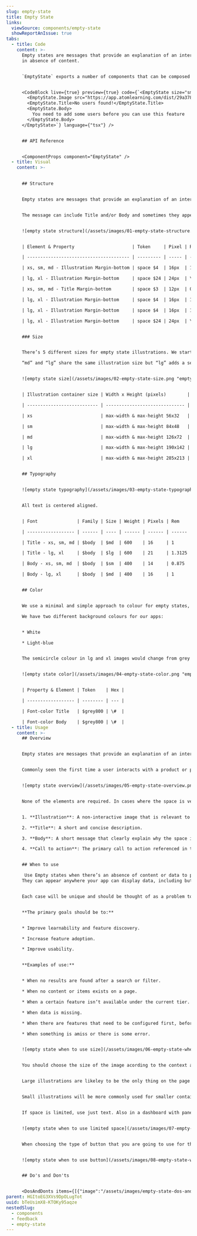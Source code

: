 ```yaml
---
slug: empty-state
title: Empty State
links:
  viewSource: components/empty-state
  showReportAnIssue: true
tabs:
  - title: Code
    content: >-
      Empty states are messages that provide an explanation of an interface
      in absence of content.


      `EmptyState` exports a number of components that can be composed together to create a message. The message can include Title and/or Body and sometimes they appear together with an illustration and actionable buttons. There are 5 different size variants of `EmptyState` ( 'xs', 'sm', 'md', 'lg' and 'xl').


      <CodeBlock live={true} preview={true} code={`<EmptyState size="sm">
        <EmptyState.Image src="https://app.atomlearning.com/dist/29a378dc127c669808f2.svg" alt="" />
        <EmptyState.Title>No users found!</EmptyState.Title>
        <EmptyState.Body>
          You need to add some users before you can use this feature
        </EmptyState.Body>
      </EmptyState>`} language={"tsx"} />


      ## API Reference


      <ComponentProps component="EmptyState" />
  - title: Visual
    content: >-
      

      ## Structure


      Empty states are messages that provide an explanation of an interface in absence of content.


      The message can include Title and/or Body and sometimes they appear together with an illustration and actionable buttons.


      ![empty state structure](/assets/images/01-empty-state-structure.png "empty state structure")


      | Element & Property                      | Token     | Pixel | Rem  |

      | --------------------------------------- | --------- | ----- | ---- |

      | xs, sm, md - Illustration Margin-bottom | space $4  | 16px  | 1    |

      | lg, xl - Illustration Margin-bottom     | space $24 | 24px  | \-   |

      | xs, sm, md - Title Margin-bottom        | space $3  | 12px  | 0.75 |

      | lg, xl - Illustration Margin-bottom     | space $4  | 16px  | 1    |

      | lg, xl - Illustration Margin-bottom     | space $4  | 16px  | 1    |

      | lg, xl - Illustration Margin-bottom     | space $24 | 24px  | \-   |


      ### Size


      There’s 5 different sizes for empty state illustrations. We start designing for “xs” 56x32px and then we multiply each size by x1.5.\

      “md” and “lg” share the same illustration size but “lg” adds a semicircle on the background that comes from the logo of Atom making the total illustration bigger (also for “xl”).


      ![empty state size](/assets/images/02-empty-state-size.png "empty state size")


      | Illustration container size | Width x Height (pixels)        |

      | --------------------------- | ------------------------------ |

      | xs                          | max-width & max-height 56x32   |

      | sm                          | max-width & max-height 84x48   |

      | md                          | max-width & max-height 126x72  |

      | lg                          | max-width & max-height 190x142 |

      | xl                          | max-width & max-height 285x213 |


      ## Typography


      ![empty state typography](/assets/images/03-empty-state-typography.png "empty state typography")


      All text is centered aligned.


      | Font               | Family | Size | Weight | Pixels | Rem    |

      | ------------------ | ------ | ---- | ------ | ------ | ------ |

      | Title - xs, sm, md | $body  | $md  | 600    | 16     | 1      |

      | Title - lg, xl     | $body  | $lg  | 600    | 21     | 1.3125 |

      | Body - xs, sm, md  | $body  | $sm  | 400    | 14     | 0.875  |

      | Body - lg, xl      | $body  | $md  | 400    | 16     | 1      |


      ## Color


      We use a minimal and simple approach to colour for empty states, using a muted greyscale that makes it clear that it’s an unactive illustration communicating that something is missing or doesn’t fully work yet. It also helps to bring users attention to the primary action instead of the illustration.\

      We have two different background colours for our apps:


      * White

      * Light-blue


      The semicircle colour in lg and xl images would change from grey to white when placed within a light-blue background. That means we have 2 images for each illustration.


      ![empty state color](/assets/images/04-empty-state-color.png "empty state color")


      | Property & Element | Token    | Hex |

      | ------------------ | -------- | --- |

      | Font-color Title   | $grey800 | \#  |

      | Font-color Body    | $grey800 | \#  |
  - title: Usage
    content: >-
      ## Overview


      Empty states are messages that provide an explanation of an interface in absence of content.


      Commonly seen the first time a user interacts with a product or page, but can be used when content has been deleted or is unavailable. An empty state is an opportunity to engage, help, and educate users adding an informative message and actionable buttons.


      ![empty state overview](/assets/images/05-empty-state-overview.png "empty state overview")


      None of the elements are required. In cases where the space is very limited, only a body text would be needed to provide the message. Just try to always be informative and provide enought information to orient the user.


      1. **Illustration**: A non-interactive image that is relevant to the message and context.

      2. **Title**: A short and concise description.

      3. **Body**: A short message that clearly explain why the space is empty and what to do next. Direct the user to a primary action button positioned underneath the copy or to a specific UI element.

      4. **Call to action**: The primary call to action referenced in the message above. There could be one or multiple buttons styled as primary, secondary or ghost.


      ## When to use

       Use Empty states when there’s an absence of content or data to provide explanation or to help and educate users.\
      They can appear anywhere your app can display data, including but not limited to panels, tables, cards, modals and full pages.


      Each case will be unique and should be thought of as a problem to solve.


      **The primary goals should be to:**


      * Improve learnability and feature discovery.

      * Increase feature adoption.

      * Improve usability.


      **Examples of use:**


      * When no results are found after a search or filter.

      * When no content or items exists on a page.

      * When a certain feature isn‘t available under the current tier.

      * When data is missing.

      * When there are features that need to be configured first, before having the ability to show or create content.

      * When something is amiss or there is some error.


      ![empty state when to use size](/assets/images/06-empty-state-when-to-use.png "empty state when to use size")


      You should choose the size of the image acording to the context and size of the space for the empty state.


      Large illustrations are likeley to be the only thing on the page or big containers. For example full-screen messages.


      Small illustrations will be more commonly used for smaller containers and when there could be multiple empty states on the same page.


      If space is limited, use just text. Also in a dashboard with panels that could show multiple empty states at the same time consider using just text to avoid repetition.


      ![empty state when to use limited space](/assets/images/07-empty-state-when-to-use-2.png "empty state when to use limited space")


      When choosing the type of button that you are going to use for the empty state consider what other content might appear on the same screen and if there could be other empty states shown at once, in that case we recommend using ghost or link buttons. This avoid scenarios with multiple primary buttons in the UI.


      ![empty state when to use button](/assets/images/08-empty-state-when-to-use-3.png "empty state when to use button")


      ## Do's and Don'ts


      <DosAndDonts items={[{"image":"/assets/images/empty-state-dos-and-donts-01.svg","type":"do","description":"Include a relevant call to action for a possible next step."},{"image":"/assets/images/empty-state-dos-and-donts-02.svg","type":"dont","description":"Include too many primary CTA buttons on one page."},{"image":"/assets/images/empty-state-dos-and-donts-03.svg","type":"do","description":"Limit the number of words in the message as much as possible."},{"image":"/assets/images/empty-state-dos-and-donts-04.svg","type":"avoid","description":"Using negative tone for images or message. Choose an image that has neutral tone."},{"image":"/assets/images/empty-state-dos-and-donts-05.svg","type":"do","description":"Use sentence case for messages and no punctuation on Titles."},{"image":"/assets/images/empty-state-dos-and-donts-06.svg","type":"avoid","description":"Avoid repeating content from the title. "}]} />
parent: HGItoEG3XVs9DpOLugTot
uuid: bTeUsimX8-KTOKy95aqze
nestedSlug:
  - components
  - feedback
  - empty-state
---
```

